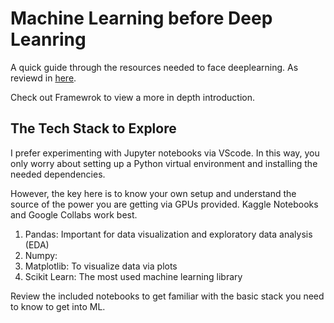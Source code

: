 # Machine Learning before Deep Leanring

A quick guide through the resources needed to face deeplearning. As reviewd in [here](https://zerotomastery.io/courses/machine-learning-and-data-science-bootcamp/).

Check out Framewrok to view a more in depth introduction.

## The Tech Stack to Explore

I prefer experimenting with Jupyter notebooks via VScode. In this way, you only worry about setting up a Python virtual environment and installing the needed dependencies. 

However, the key here is to know your own setup and understand the source of the power you are getting via GPUs provided. Kaggle Notebooks and Google Collabs work best. 

1. Pandas: Important for data visualization and exploratory data analysis (EDA)
2. Numpy: 
3. Matplotlib: To visualize data via plots 
4. Scikit Learn: The most used machine learning library

Review the included notebooks to get familiar with the basic stack you need to know to get into ML. 